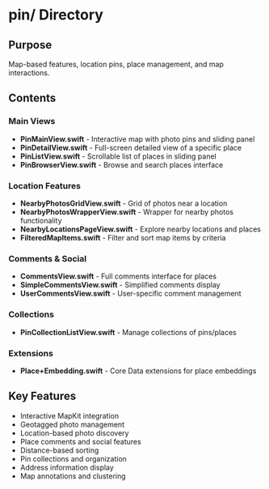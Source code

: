 # pin/ Directory

## Purpose
Map-based features, location pins, place management, and map interactions.

## Contents

### Main Views
- **PinMainView.swift** - Interactive map with photo pins and sliding panel
- **PinDetailView.swift** - Full-screen detailed view of a specific place
- **PinListView.swift** - Scrollable list of places in sliding panel
- **PinBrowserView.swift** - Browse and search places interface

### Location Features
- **NearbyPhotosGridView.swift** - Grid of photos near a location
- **NearbyPhotosWrapperView.swift** - Wrapper for nearby photos functionality
- **NearbyLocationsPageView.swift** - Explore nearby locations and places
- **FilteredMapItems.swift** - Filter and sort map items by criteria

### Comments & Social
- **CommentsView.swift** - Full comments interface for places
- **SimpleCommentsView.swift** - Simplified comments display
- **UserCommentsView.swift** - User-specific comment management

### Collections
- **PinCollectionListView.swift** - Manage collections of pins/places

### Extensions
- **Place+Embedding.swift** - Core Data extensions for place embeddings

## Key Features
- Interactive MapKit integration
- Geotagged photo management
- Location-based photo discovery
- Place comments and social features
- Distance-based sorting
- Pin collections and organization
- Address information display
- Map annotations and clustering